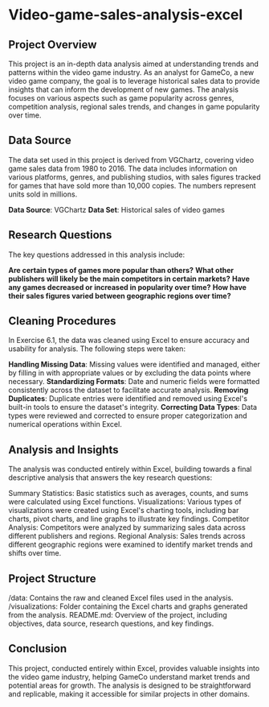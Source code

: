 # Video-game-sales-analysis-excel
## Project Overview
This project is an in-depth data analysis aimed at understanding trends and patterns within the video game industry. As an analyst for GameCo, a new video game company, the goal is to leverage historical sales data to provide insights that can inform the development of new games. The analysis focuses on various aspects such as game popularity across genres, competition analysis, regional sales trends, and changes in game popularity over time.

## Data Source
The data set used in this project is derived from VGChartz, covering video game sales data from 1980 to 2016. The data includes information on various platforms, genres, and publishing studios, with sales figures tracked for games that have sold more than 10,000 copies. The numbers represent units sold in millions.

**Data Source**: VGChartz
**Data Set**: Historical sales of video games
## Research Questions
The key questions addressed in this analysis include:

**Are certain types of games more popular than others?**
**What other publishers will likely be the main competitors in certain markets?**
**Have any games decreased or increased in popularity over time?**
**How have their sales figures varied between geographic regions over time?**
## Cleaning Procedures
In Exercise 6.1, the data was cleaned using Excel to ensure accuracy and usability for analysis. The following steps were taken:

**Handling Missing Data**: Missing values were identified and managed, either by filling in with appropriate values or by excluding the data points where necessary.
**Standardizing Formats**: Date and numeric fields were formatted consistently across the dataset to facilitate accurate analysis.
**Removing Duplicates**: Duplicate entries were identified and removed using Excel's built-in tools to ensure the dataset's integrity.
**Correcting Data Types**: Data types were reviewed and corrected to ensure proper categorization and numerical operations within Excel.
## Analysis and Insights
The analysis was conducted entirely within Excel, building towards a final descriptive analysis that answers the key research questions:

Summary Statistics: Basic statistics such as averages, counts, and sums were calculated using Excel functions.
Visualizations: Various types of visualizations were created using Excel's charting tools, including bar charts, pivot charts, and line graphs to illustrate key findings.
Competitor Analysis: Competitors were analyzed by summarizing sales data across different publishers and regions.
Regional Analysis: Sales trends across different geographic regions were examined to identify market trends and shifts over time.
## Project Structure
/data: Contains the raw and cleaned Excel files used in the analysis.
/visualizations: Folder containing the Excel charts and graphs generated from the analysis.
README.md: Overview of the project, including objectives, data source, research questions, and key findings.
## Conclusion
This project, conducted entirely within Excel, provides valuable insights into the video game industry, helping GameCo understand market trends and potential areas for growth. The analysis is designed to be straightforward and replicable, making it accessible for similar projects in other domains.
